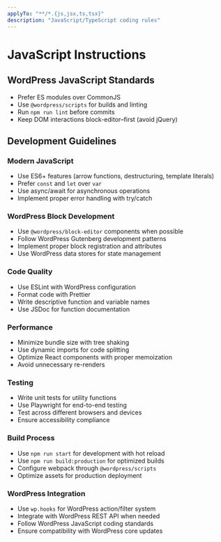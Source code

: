 ```yaml
---
applyTo: "**/*.{js,jsx,ts,tsx}"
description: "JavaScript/TypeScript coding rules"
---
```


# JavaScript Instructions

## WordPress JavaScript Standards

- Prefer ES modules over CommonJS
- Use `@wordpress/scripts` for builds and linting
- Run `npm run lint` before commits
- Keep DOM interactions block-editor–first (avoid jQuery)

## Development Guidelines

### Modern JavaScript
- Use ES6+ features (arrow functions, destructuring, template literals)
- Prefer `const` and `let` over `var`
- Use async/await for asynchronous operations
- Implement proper error handling with try/catch

### WordPress Block Development
- Use `@wordpress/block-editor` components when possible
- Follow WordPress Gutenberg development patterns
- Implement proper block registration and attributes
- Use WordPress data stores for state management

### Code Quality
- Use ESLint with WordPress configuration
- Format code with Prettier
- Write descriptive function and variable names
- Use JSDoc for function documentation

### Performance
- Minimize bundle size with tree shaking
- Use dynamic imports for code splitting
- Optimize React components with proper memoization
- Avoid unnecessary re-renders

### Testing
- Write unit tests for utility functions
- Use Playwright for end-to-end testing
- Test across different browsers and devices
- Ensure accessibility compliance

### Build Process
- Use `npm run start` for development with hot reload
- Use `npm run build:production` for optimized builds
- Configure webpack through `@wordpress/scripts`
- Optimize assets for production deployment

### WordPress Integration
- Use `wp.hooks` for WordPress action/filter system
- Integrate with WordPress REST API when needed
- Follow WordPress JavaScript coding standards
- Ensure compatibility with WordPress core updates